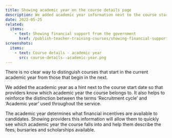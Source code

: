 ```yaml
---
title: Showing academic year on the course details page
description: We added academic year information next to the course start date on the course details page
date: 2022-05-25
related:
  items:
    - text: Showing financial support from the government
      href: /publish-teacher-training-courses/showing-financial-support-from-the-government/
screenshots:
  items:
    - text: Course details - academic year
      src: course-details--academic-year.png
---
```


There is no clear way to distinguish courses that start in the current academic year from those that begin in the next.

We added the academic year as a hint next to the course start date so that providers know which academic year the course belongs to. It also helps to reinforce the distinction between the terms ‘Recruitment cycle’ and ‘Academic year’ used throughout the service.

The academic year determines what financial incentives are available to candidates. Showing providers this information will allow them to quickly see which academic year the course falls into and help them describe the fees, bursaries and scholarships available.
